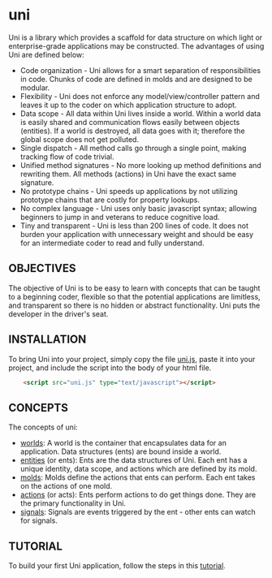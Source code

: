 # uni

Uni is a library which provides a scaffold for data structure on which light or enterprise-grade applications may be constructed. The advantages of using Uni are defined below:

- Code organization - Uni allows for a smart separation of responsibilities in code. Chunks of code are defined in molds and are designed to be modular.
- Flexibility - Uni does not enforce any model/view/controller pattern and leaves it up to the coder on which application structure to adopt.
- Data scope - All data within Uni lives inside a world. Within a world data is easily shared and communication flows easily between objects (entities). If a world is destroyed, all data goes with it; therefore the global scope does not get polluted.
- Single dispatch - All method calls go through a single point, making tracking flow of code trivial.
- Unified method signatures - No more looking up method definitions and rewriting them. All methods (actions) in Uni have the exact same signature.
- No prototype chains - Uni speeds up applications by not utilizing prototype chains that are costly for property lookups.
- No complex language - Uni uses only basic javascript syntax; allowing beginners to jump in and veterans to reduce cognitive load.
- Tiny and transparent - Uni is less than 200 lines of code. It does not burden your application with unnecessary weight and should be easy for an intermediate coder to read and fully understand.

## OBJECTIVES

The objective of Uni is to be easy to learn with concepts that can be taught to a beginning coder, flexible so that the potential applications are limitless, and transparent so there is no hidden or abstract functionality. Uni puts the developer in the driver's seat.

## INSTALLATION

To bring Uni into your project, simply copy the file [uni.js](dist/uni.js), paste it into your project, and include the script into the body of your html file.

``` html
	<script src="uni.js" type="text/javascript"></script>
```

## CONCEPTS

The concepts of uni:
- [worlds](docs/worlds.md): A world is the container that encapsulates data for an application. Data structures (ents) are bound inside a world.
- [entities](docs/ents.md) (or ents): Ents are the data structures of Uni. Each ent has a unique identity, data scope, and actions which are defined by its mold.
- [molds](docs/molds.md): Molds define the actions that ents can perform. Each ent takes on the actions of one mold.
- [actions](docs/actions.md) (or acts): Ents perform actions to do get things done. They are the primary functionality in Uni.
- [signals](docs/signals.md): Signals are events triggered by the ent - other ents can watch for signals.

## TUTORIAL

To build your first Uni application, follow the steps in this [tutorial](docs/tutorial.md).
